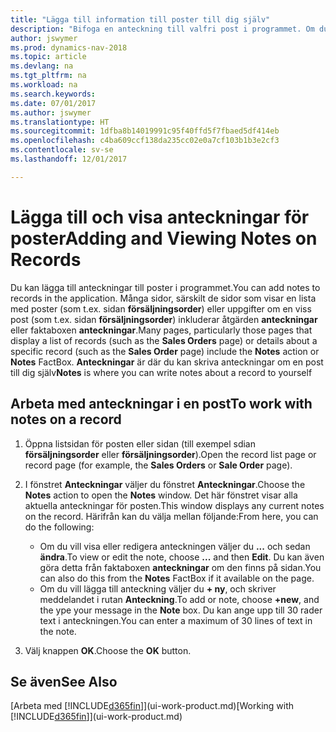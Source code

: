 ```yaml
---
title: "Lägga till information till poster till dig själv"
description: "Bifoga en anteckning till valfri post i programmet. Om du till exempel har extra information om en försäljningsorder som inte passar något av fälten på försäljningsordern kan du skriva en notering."
author: jswymer
ms.prod: dynamics-nav-2018
ms.topic: article
ms.devlang: na
ms.tgt_pltfrm: na
ms.workload: na
ms.search.keywords: 
ms.date: 07/01/2017
ms.author: jswymer
ms.translationtype: HT
ms.sourcegitcommit: 1dfba8b14019991c95f40ffd5f7fbaed5df414eb
ms.openlocfilehash: c4ba609ccf138da235cc02e0a7cf103b1b3e2cf3
ms.contentlocale: sv-se
ms.lasthandoff: 12/01/2017

---
```

# <a name="adding-and-viewing-notes-on-records"></a><span data-ttu-id="47bac-104">Lägga till och visa anteckningar för poster</span><span class="sxs-lookup"><span data-stu-id="47bac-104">Adding and Viewing Notes on Records</span></span>
 <span data-ttu-id="47bac-105">Du <!--OnPrem and your colleagues --> kan lägga till anteckningar till poster i programmet.</span><span class="sxs-lookup"><span data-stu-id="47bac-105">You <!--OnPrem and your colleagues -->can add notes to records in the application.</span></span> <span data-ttu-id="47bac-106">Många sidor, särskilt de sidor som visar en lista med poster (som t.ex. sidan **försäljningsorder**) eller uppgifter om en viss post (som t.ex. sidan **försäljningsorder**) inkluderar åtgärden **anteckningar** eller faktaboxen **anteckningar**.</span><span class="sxs-lookup"><span data-stu-id="47bac-106">Many pages, particularly those pages that display a list of records (such as the **Sales Orders** page) or details about a specific record (such as the **Sales Order** page) include the **Notes** action or **Notes** FactBox.</span></span> <span data-ttu-id="47bac-107">**Anteckningar** är där du kan skriva anteckningar om en post till dig själv<!--OnPrem or others, and where you can view notes to you from others. For example, a note could be a general comment or processing instruction to your colleague, who can then respond to your note using their own **Notes**. Or, your colleague can add a note that gives you extra information about a sales order that is not covered by the information on the sales order. These notes and correspondences will follow the record as it is processed in the company.--></span><span class="sxs-lookup"><span data-stu-id="47bac-107">**Notes** is where you can write notes about a record to yourself<!--OnPrem or others, and where you can view notes to you from others. For example, a note could be a general comment or processing instruction to your colleague, who can then respond to your note using their own **Notes**. Or, your colleague can add a note that gives you extra information about a sales order that is not covered by the information on the sales order. These notes and correspondences will follow the record as it is processed in the company.--></span></span>

<!--OnPrem
> [!NOTE]  
>  You can only select one recipient of the note.-->  
  
## <a name="to-work-with-notes-on-a-record"></a><span data-ttu-id="47bac-108">Arbeta med anteckningar i en post</span><span class="sxs-lookup"><span data-stu-id="47bac-108">To work with notes on a record</span></span> 
  
1.  <span data-ttu-id="47bac-109">Öppna listsidan för posten eller sidan (till exempel sdian **försäljningsorder** eller **försäljningsorder**).</span><span class="sxs-lookup"><span data-stu-id="47bac-109">Open the record list page or record page (for example, the **Sales Orders** or **Sale Order** page).</span></span>  
  
    <!-- If **Notes** is not visible on the page, then you can customize the page to display the Notes FactBox. -->
  
2.  <span data-ttu-id="47bac-110">I fönstret **Anteckningar** väljer du fönstret **Anteckningar**.</span><span class="sxs-lookup"><span data-stu-id="47bac-110">Choose the **Notes** action to open the **Notes** window.</span></span> <span data-ttu-id="47bac-111">Det här fönstret visar alla aktuella anteckningar för posten.</span><span class="sxs-lookup"><span data-stu-id="47bac-111">This window displays any current notes on the record.</span></span> <span data-ttu-id="47bac-112">Härifrån kan du välja mellan följande:</span><span class="sxs-lookup"><span data-stu-id="47bac-112">From here, you can do the following:</span></span>

    -   <span data-ttu-id="47bac-113">Om du vill visa eller redigera anteckningen väljer du **...** och sedan **ändra**.</span><span class="sxs-lookup"><span data-stu-id="47bac-113">To view or edit the note, choose **...** and then **Edit**.</span></span> <span data-ttu-id="47bac-114">Du kan även göra detta från faktaboxen **anteckningar** om den finns på sidan.</span><span class="sxs-lookup"><span data-stu-id="47bac-114">You can also do this from the **Notes** FactBox if it available on the page.</span></span>
    -   <span data-ttu-id="47bac-115">Om du vill lägga till anteckning väljer du **+ ny**, och skriver meddelandet i rutan **Anteckning**.</span><span class="sxs-lookup"><span data-stu-id="47bac-115">To add or note, choose **+new**, and the ype your message in the **Note** box.</span></span> <span data-ttu-id="47bac-116">Du kan ange upp till 30 rader text i anteckningen.</span><span class="sxs-lookup"><span data-stu-id="47bac-116">You can enter a maximum of 30 lines of text in the note.</span></span> 
  
<!-- 5.  In the **To** field, enter a user ID (your own or someone else’s) to indicate who the note is for.  
  
6.  Select the **Notify** field if you want to send a notification to the user in the **To** field. 
  
     If **Notify** is selected, the note will be sent as a notification to the user's **My Notifications** on the Role Center.  -->
  
3.  <span data-ttu-id="47bac-117">Välj knappen **OK**.</span><span class="sxs-lookup"><span data-stu-id="47bac-117">Choose the **OK** button.</span></span>  

## <a name="see-also"></a><span data-ttu-id="47bac-118">Se även</span><span class="sxs-lookup"><span data-stu-id="47bac-118">See Also</span></span>
<span data-ttu-id="47bac-119">[Arbeta med [!INCLUDE[d365fin](includes/d365fin_md.md)]](ui-work-product.md)</span><span class="sxs-lookup"><span data-stu-id="47bac-119">[Working with [!INCLUDE[d365fin](includes/d365fin_md.md)]](ui-work-product.md)</span></span>  

